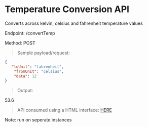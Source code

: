 # Temperature Conversion API
Converts across kelvin, celsius and fahrenheit temperature values


Endpoint: /convertTemp

Method: POST


> Sample payload/request:

```JSON
{
   "toUnit": "fahrenheit",
    "fromUnit": "celsius",
    "data": 12
}
```

> Output:


53.6


> API consumed using a HTML interface: [HERE](https://github.com/minusZeroo/tempconverter/blob/master/temp.html)

Note: run on seperate instances

